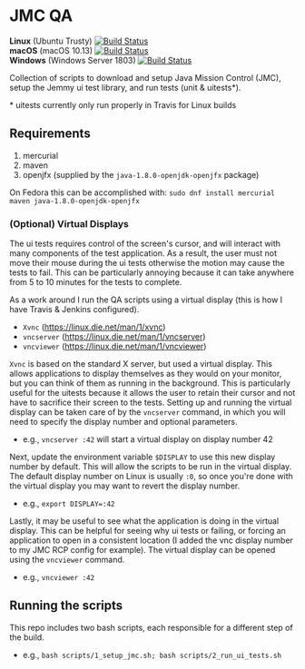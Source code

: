 # JMC QA
<b>Linux</b> (Ubuntu Trusty) [![Build Status](https://travis-ci.org/aptmac/jmc-qa.svg?branch=master)](https://travis-ci.org/aptmac/jmc-qa)<br>
<b>macOS</b> (macOS 10.13) [![Build Status](https://travis-ci.org/aptmac/jmc-qa.svg?branch=osx)](https://travis-ci.org/aptmac/jmc-qa)<br>
<b>Windows</b> (Windows Server 1803) [![Build Status](https://travis-ci.org/aptmac/jmc-qa.svg?branch=windows)](https://travis-ci.org/aptmac/jmc-qa)

Collection of scripts to download and setup Java Mission Control (JMC), setup the Jemmy ui test library, and run tests (unit & uitests*).

\* uitests currently only run properly in Travis for Linux builds

## Requirements

1. mercurial
2. maven
3. openjfx (supplied by the `java-1.8.0-openjdk-openjfx` package)

On Fedora this can be accomplished with: `sudo dnf install mercurial maven java-1.8.0-openjdk-openjfx`

### (Optional) Virtual Displays

The ui tests requires control of the screen's cursor, and will interact with many components of the test application. As a result, the user must not move their mouse during the ui tests otherwise the motion may cause the tests to fail. This can be particularly annoying because it can take anywhere from 5 to 10 minutes for the tests to complete.

As a work around I run the QA scripts using a virtual display (this is how I have Travis & Jenkins configured).

- `Xvnc` (https://linux.die.net/man/1/xvnc)
- `vncserver` (https://linux.die.net/man/1/vncserver)
- `vncviewer` (https://linux.die.net/man/1/vncviewer)

`Xvnc` is based on the standard X server, but used a virtual display. This allows applications to display themselves as they would on your monitor, but you can think of them as running in the background. This is particularly useful for the uitests because it allows the user to retain their cursor and not have to sacrifice their screen to the tests. Setting up and running the virtual display can be taken care of by the `vncserver` command, in which you will need to specify the display number and optional parameters.

- e.g., `vncserver :42` will start a virtual display on display number 42

Next, update the environment variable `$DISPLAY` to use this new display number by default. This will allow the scripts to be run in the virtual display. The default display number on Linux is usually `:0`, so once you're done with the virtual display you may want to revert the display number.

- e.g., `export DISPLAY=:42`

Lastly, it may be useful to see what the application is doing in the virtual display. This can be helpful for seeing why ui tests or failing, or forcing an application to open in a consistent location (I added the vnc display number to my JMC RCP config for example). The virtual display can be opened using the `vncviewer` command.

- e.g., `vncviewer :42`

## Running the scripts

This repo includes two bash scripts, each responsible for a different step of the build.

- e.g., `bash scripts/1_setup_jmc.sh; bash scripts/2_run_ui_tests.sh`
